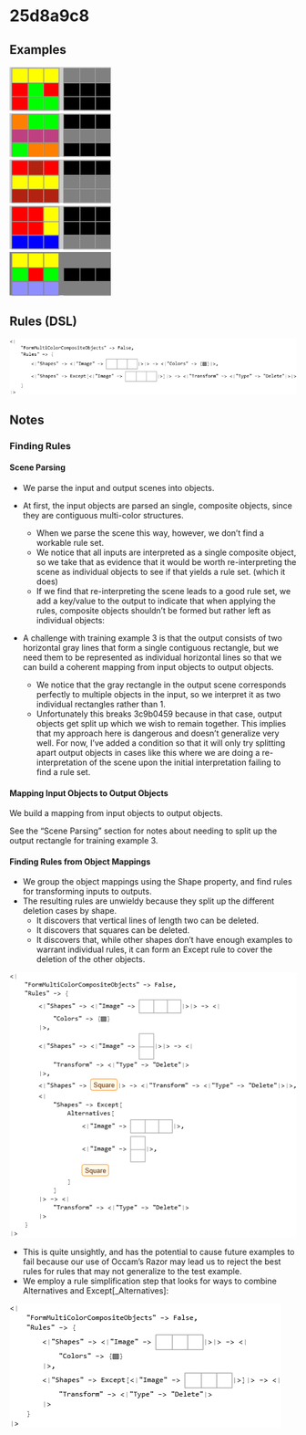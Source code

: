 # 25d8a9c8

## Examples

![ARC examples for 25d8a9c8](examples.png?raw=true)

## Rules (DSL)

![DSL rules for 25d8a9c8](rules.png?raw=true)

## Notes

### Finding Rules


#### Scene Parsing

* We parse the input and output scenes into objects.
* At first, the input objects are parsed an single, composite objects, since they are contiguous multi-color structures.
   * When we parse the scene this way, however, we don’t find a workable rule set.
   * We notice that all inputs are interpreted as a single composite object, so we take that as evidence that it would be worth re-interpreting the scene as individual objects to see if that yields a rule set. (which it does)
   * If we find that re-interpreting the scene leads to a good rule set, we add a key/value to the output to indicate that when applying the rules, composite objects shouldn’t be formed but rather left as individual objects:

* A challenge with training example 3 is that the output consists of two horizontal gray lines that form a single contiguous rectangle, but we need them to be represented as individual horizontal lines so that we can build a coherent mapping from input objects to output objects.
   * We notice that the gray rectangle in the output scene corresponds perfectly to multiple objects in the input, so we interpret it as two individual rectangles rather than 1.
   * Unfortunately this breaks 3c9b0459 because in that case, output objects get split up which we wish to remain together. This implies that my approach here is dangerous and doesn’t generalize very well. For now, I’ve added a condition so that it will only try splitting apart output objects in cases like this where we are doing a re-interpretation of the scene upon the initial interpretation failing to find a rule set.

#### Mapping Input Objects to Output Objects

We build a mapping from input objects to output objects.

See the “Scene Parsing” section for notes about needing to split up the output rectangle for training example 3.


#### Finding Rules from Object Mappings

* We group the object mappings using the Shape property, and find rules for transforming inputs to outputs.
* The resulting rules are unwieldy because they split up the different deletion cases by shape.
   * It discovers that vertical lines of length two can be deleted.
   * It discovers that squares can be deleted.
   * It discovers that, while other shapes don’t have enough examples to warrant individual rules, it can form an Except rule to cover the deletion of the other objects.


![image 1](image1.png?raw=true)

* This is quite unsightly, and has the potential to cause future examples to fail because our use of Occam’s Razor may lead us to reject the best rules for rules that may not generalize to the test example.
* We employ a rule simplification step that looks for ways to combine Alternatives and Except[_Alternatives]:


![image 2](image2.png?raw=true)
